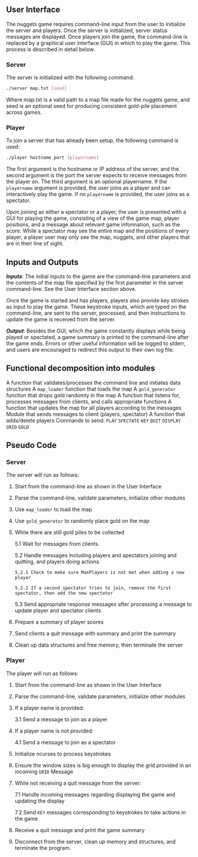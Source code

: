 ## User Interface
The nuggets game requires command-line input from the user to initialize the server and players. Once the server is initialized, server status messages are displayed. Once players join the game, the command-line is replaced by a graphical user interface (GUI) in which to play the game. This process is described in detail below.
 
### Server
 
The server is initialized with the following command:
 
```bash
./server map.txt [seed]
```
 
Where map.txt is a valid path to a map file made for the nuggets game, and seed is an optional seed for producing consistent gold-pile placement across games.
 
### Player
 
To join a server that has already been setup, the following command is used:
 
   ```bash
   ./player hostname port [playername]
   ```
  
The first argument is the hostname or IP address of the server, and the second argument is the port the server expects to receive messages from the player on. The third argument is an optional playername. If the `playername` argument is provided, the user joins as a player and can interactively play the game. If no `playername` is provided, the user joins as a spectator.
 
Upon joining as either a spectator or a player, the user is presented with a GUI for playing the game, consisting of a view of the game map, player positions, and a message about relevant game information, such as the score. While a spectator may see the entire map and the positions of every player, a player user may only see the map, nuggets, and other players that are in their line of sight.
 
## Inputs and Outputs  
 
***Inputs***: The initial inputs to the game are the command-line parameters and the contents of the map file specified by the first parameter in the server command-line. See the User Interface section above.
 
Once the game is started and has players, players also provide key strokes as input to play the game. These keystroke inputs, which are typed on the command-line, are sent to the server, processed, and then instructions to update the game is received from the server.
 
***Output***: Besides the GUI, which the game constantly displays while being played or spectated, a game summary is printed to the command-line after the game ends. Errors or other useful information will be logged to stderr, and users are encouraged to redirect this output to their own log file.

## Functional decomposition into modules
A function that validates/processes the command line and initiates data structures
A `map_loader` function that loads the map
A `gold_generator` function that drops gold randomly in the map
A function that listens for, processes messages from clients, and calls appropriate functions
A function that updates the map for all players according to the messages
Module that sends messages to client (players, spectator)
A function that adds/delete players
Commands to send:
`PLAY`
`SPECTATE`
`KEY`
`QUIT`
`DISPLAY`
`GRID`
`GOLD`
 




## Pseudo Code

### Server

The server will run as follows:

1. Start from the command-line as shown in the User Interface
2. Parse the command-line, validate parameters, initialize other modules
3. Use `map_loader` to load the map
4. Use `gold_generator` to randomly place gold on the map
5. While there are still gold piles to be collected
  
   5.1 Wait for messages from clients.

   5.2 Handle messages including players and spectators joining and quitting, and players doing actions.

       5.2.1 Check to make sure MaxPlayers is not met when adding a new player

       5.2.2 If a second spectator tries to join, remove the first spectator, then add the new spectator

   5.3 Send appropriate response messages after processing a message to update player and spectator clients

6. Prepare a summary of player scores
7. Send clients a quit message with summary and print the summary
8. Clean up data structures and free memory, then terminate the server

### Player

The player will run as follows:

1. Start from the command-line as shown in the User Interface
2. Parse the command-line, validate parameters, initialize other modules
3. If a player name is provided:

   3.1 Send a message to join as a player

4. If a player name is not provided:

   4.1 Send a message to join as a spectator

5. Initialize ncurses to process keystrokes
6. Ensure the window sizes is big enough to display the grid provided in an incoming `GRID` Message
7. While not receiving a quit message from the server:

   7.1 Handle incoming messages regarding displaying the game and updating the display

   7.2 Send `KEY` messages corresponding to keystrokes to take actions in the game

8. Receive a quit message and print the game summary
9. Disconnect from the server, clean up memory and structures, and terminate the program.


